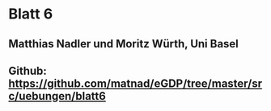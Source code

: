 # Blatt 6
## Matthias Nadler und Moritz Würth, Uni Basel
## Github: https://github.com/matnad/eGDP/tree/master/src/uebungen/blatt6
